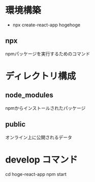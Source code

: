 # 環境構築
- npx create-react-app hogehoge

## npx 
npmパッケージを実行するためのコマンド

# ディレクトリ構成
## node_modules 
npmからインストールされたパッケージ
## public
オンライン上に公開されるデータ

# develop コマンド
cd hoge-react-app
npm start